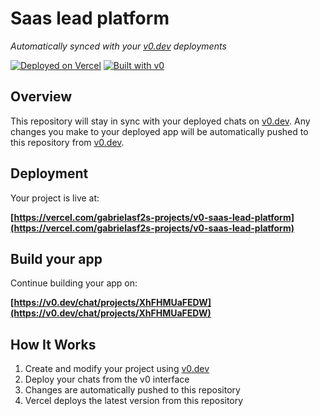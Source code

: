 # Saas lead platform

*Automatically synced with your [v0.dev](https://v0.dev) deployments*

[![Deployed on Vercel](https://img.shields.io/badge/Deployed%20on-Vercel-black?style=for-the-badge&logo=vercel)](https://vercel.com/gabrielasf2s-projects/v0-saas-lead-platform)
[![Built with v0](https://img.shields.io/badge/Built%20with-v0.dev-black?style=for-the-badge)](https://v0.dev/chat/projects/XhFHMUaFEDW)

## Overview

This repository will stay in sync with your deployed chats on [v0.dev](https://v0.dev).
Any changes you make to your deployed app will be automatically pushed to this repository from [v0.dev](https://v0.dev).

## Deployment

Your project is live at:

**[https://vercel.com/gabrielasf2s-projects/v0-saas-lead-platform](https://vercel.com/gabrielasf2s-projects/v0-saas-lead-platform)**

## Build your app

Continue building your app on:

**[https://v0.dev/chat/projects/XhFHMUaFEDW](https://v0.dev/chat/projects/XhFHMUaFEDW)**

## How It Works

1. Create and modify your project using [v0.dev](https://v0.dev)
2. Deploy your chats from the v0 interface
3. Changes are automatically pushed to this repository
4. Vercel deploys the latest version from this repository
